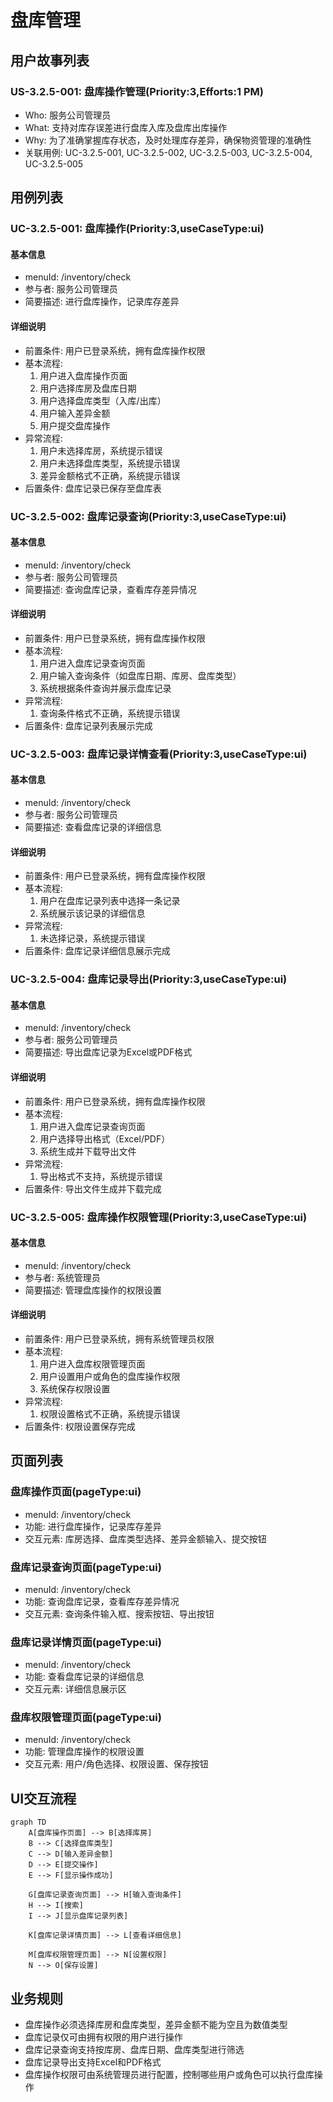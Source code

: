 #  盘库管理

##  用户故事列表

###  US-3.2.5-001: 盘库操作管理(Priority:3,Efforts:1 PM)
- Who: 服务公司管理员
- What: 支持对库存误差进行盘库入库及盘库出库操作
- Why: 为了准确掌握库存状态，及时处理库存差异，确保物资管理的准确性
- 关联用例: UC-3.2.5-001, UC-3.2.5-002, UC-3.2.5-003, UC-3.2.5-004, UC-3.2.5-005

##  用例列表

###  UC-3.2.5-001: 盘库操作(Priority:3,useCaseType:ui)

####  基本信息
- menuId: /inventory/check
- 参与者: 服务公司管理员
- 简要描述: 进行盘库操作，记录库存差异

####  详细说明
- 前置条件: 用户已登录系统，拥有盘库操作权限
- 基本流程:
  1. 用户进入盘库操作页面
  2. 用户选择库房及盘库日期
  3. 用户选择盘库类型（入库/出库）
  4. 用户输入差异金额
  5. 用户提交盘库操作
- 异常流程:
  1. 用户未选择库房，系统提示错误
  2. 用户未选择盘库类型，系统提示错误
  3. 差异金额格式不正确，系统提示错误
- 后置条件: 盘库记录已保存至盘库表

###  UC-3.2.5-002: 盘库记录查询(Priority:3,useCaseType:ui)

####  基本信息
- menuId: /inventory/check
- 参与者: 服务公司管理员
- 简要描述: 查询盘库记录，查看库存差异情况

####  详细说明
- 前置条件: 用户已登录系统，拥有盘库操作权限
- 基本流程:
  1. 用户进入盘库记录查询页面
  2. 用户输入查询条件（如盘库日期、库房、盘库类型）
  3. 系统根据条件查询并展示盘库记录
- 异常流程:
  1. 查询条件格式不正确，系统提示错误
- 后置条件: 盘库记录列表展示完成

###  UC-3.2.5-003: 盘库记录详情查看(Priority:3,useCaseType:ui)

####  基本信息
- menuId: /inventory/check
- 参与者: 服务公司管理员
- 简要描述: 查看盘库记录的详细信息

####  详细说明
- 前置条件: 用户已登录系统，拥有盘库操作权限
- 基本流程:
  1. 用户在盘库记录列表中选择一条记录
  2. 系统展示该记录的详细信息
- 异常流程:
  1. 未选择记录，系统提示错误
- 后置条件: 盘库记录详细信息展示完成

###  UC-3.2.5-004: 盘库记录导出(Priority:3,useCaseType:ui)

####  基本信息
- menuId: /inventory/check
- 参与者: 服务公司管理员
- 简要描述: 导出盘库记录为Excel或PDF格式

####  详细说明
- 前置条件: 用户已登录系统，拥有盘库操作权限
- 基本流程:
  1. 用户进入盘库记录查询页面
  2. 用户选择导出格式（Excel/PDF）
  3. 系统生成并下载导出文件
- 异常流程:
  1. 导出格式不支持，系统提示错误
- 后置条件: 导出文件生成并下载完成

###  UC-3.2.5-005: 盘库操作权限管理(Priority:3,useCaseType:ui)

####  基本信息
- menuId: /inventory/check
- 参与者: 系统管理员
- 简要描述: 管理盘库操作的权限设置

####  详细说明
- 前置条件: 用户已登录系统，拥有系统管理员权限
- 基本流程:
  1. 用户进入盘库权限管理页面
  2. 用户设置用户或角色的盘库操作权限
  3. 系统保存权限设置
- 异常流程:
  1. 权限设置格式不正确，系统提示错误
- 后置条件: 权限设置保存完成

##  页面列表

###  盘库操作页面(pageType:ui)
- menuId: /inventory/check
- 功能: 进行盘库操作，记录库存差异
- 交互元素: 库房选择、盘库类型选择、差异金额输入、提交按钮

###  盘库记录查询页面(pageType:ui)
- menuId: /inventory/check
- 功能: 查询盘库记录，查看库存差异情况
- 交互元素: 查询条件输入框、搜索按钮、导出按钮

###  盘库记录详情页面(pageType:ui)
- menuId: /inventory/check
- 功能: 查看盘库记录的详细信息
- 交互元素: 详细信息展示区

###  盘库权限管理页面(pageType:ui)
- menuId: /inventory/check
- 功能: 管理盘库操作的权限设置
- 交互元素: 用户/角色选择、权限设置、保存按钮

##  UI交互流程
```mermaid
graph TD
    A[盘库操作页面] --> B[选择库房]
    B --> C[选择盘库类型]
    C --> D[输入差异金额]
    D --> E[提交操作]
    E --> F[显示操作成功]
    
    G[盘库记录查询页面] --> H[输入查询条件]
    H --> I[搜索]
    I --> J[显示盘库记录列表]
    
    K[盘库记录详情页面] --> L[查看详细信息]
    
    M[盘库权限管理页面] --> N[设置权限]
    N --> O[保存设置]
```

##  业务规则
- 盘库操作必须选择库房和盘库类型，差异金额不能为空且为数值类型
- 盘库记录仅可由拥有权限的用户进行操作
- 盘库记录查询支持按库房、盘库日期、盘库类型进行筛选
- 盘库记录导出支持Excel和PDF格式
- 盘库操作权限可由系统管理员进行配置，控制哪些用户或角色可以执行盘库操作

